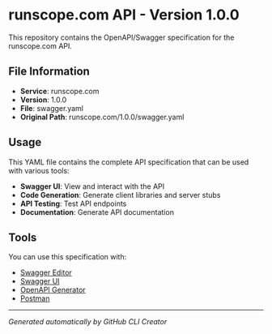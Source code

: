 # runscope.com API - Version 1.0.0

This repository contains the OpenAPI/Swagger specification for the runscope.com API.

## File Information

- **Service**: runscope.com
- **Version**: 1.0.0
- **File**: swagger.yaml
- **Original Path**: runscope.com/1.0.0/swagger.yaml

## Usage

This YAML file contains the complete API specification that can be used with various tools:

- **Swagger UI**: View and interact with the API
- **Code Generation**: Generate client libraries and server stubs
- **API Testing**: Test API endpoints
- **Documentation**: Generate API documentation

## Tools

You can use this specification with:

- [Swagger Editor](https://editor.swagger.io/)
- [Swagger UI](https://swagger.io/tools/swagger-ui/)
- [OpenAPI Generator](https://openapi-generator.tech/)
- [Postman](https://www.postman.com/)

---

*Generated automatically by GitHub CLI Creator*
